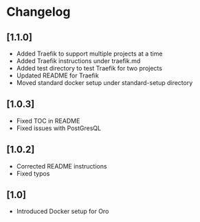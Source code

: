 # Changelog

## [1.1.0]
- Added Traefik to support multiple projects at a time
- Added Traefik instructions under traefik.md
- Added test directory to test Traefik for two projects
- Updated README for Traefik
- Moved standard docker setup under standard-setup directory

## [1.0.3]
- Fixed TOC in README
- Fixed issues with PostGresQL

## [1.0.2]
- Corrected README instructions
- Fixed typos

## [1.0]
- Introduced Docker setup for Oro

